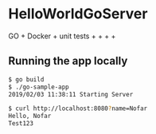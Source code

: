 # HelloWorldGoServer
GO + Docker + unit tests + + + +


## Running the app locally

```bash
$ go build
$ ./go-sample-app
2019/02/03 11:38:11 Starting Server
```

```bash
$ curl http://localhost:8080?name=Nofar
Hello, Nofar
Test123
``` 

  
   
   
    
         
          
               
 
   
  
